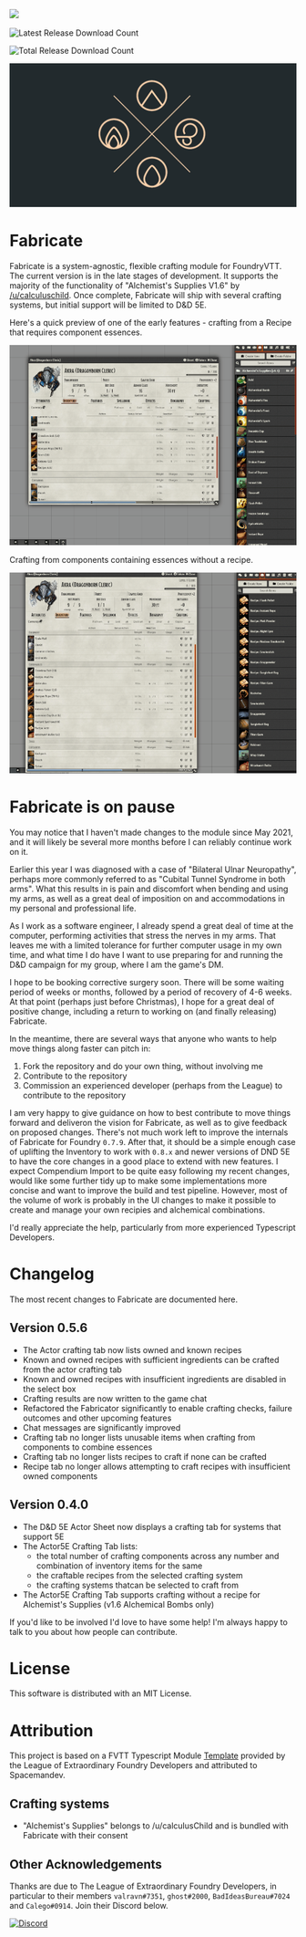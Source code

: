 ![](https://img.shields.io/badge/Foundry-v0.7.9-informational)
<!--- Downloads @ Latest Badge -->
![Latest Release Download Count](https://img.shields.io/github/downloads/misterpotts/fabricate/latest/total?sort=semver&style=for-the-badge)
<!--- Downloads @ Latest Badge -->
![Total Release Download Count](https://img.shields.io/github/downloads/misterpotts/fabricate/total?label=total%20downloads&style=for-the-badge)

<!--- Forge Bazaar Install % Badge -->
<!--- replace <your-module-name> with the `name` in your manifest -->
<!--- ![Forge Installs](https://img.shields.io/badge/dynamic/json?label=Forge%20Installs&query=package.installs&suffix=%25&url=https%3A%2F%2Fforge-vtt.com%2Fapi%2Fbazaar%2Fpackage%2Ffabricate&colorB=4aa94a) -->

![](/screens/fabricate-repo-preview.png)

# Fabricate

Fabricate is a system-agnostic, flexible crafting module for FoundryVTT. The current version is in the late stages of 
development. It supports the majority of the functionality of "Alchemist's Supplies V1.6" by [/u/calculuschild](https://www.reddit.com/user/calculuschild/). 
Once complete, Fabricate will ship with several crafting systems, but initial support will be limited to D&D 5E.

Here's a quick preview of one of the early features - crafting from a Recipe that requires component essences.

![](/screens/fabricate-preview-3.gif)

Crafting from components containing essences without a recipe.

![](/screens/fabricate-preview-5.gif)

# Fabricate is on pause

You may notice that I haven't made changes to the module since May 2021, and it will likely be several more months before I can reliably continue work on it. 

Earlier this year I was diagnosed with a case of "Bilateral Ulnar Neuropathy", perhaps more commonly referred to as "Cubital Tunnel Syndrome in both arms". What this results in is pain and discomfort when bending and using my arms, as well as a great deal of imposition on and accommodations in my personal and professional life. 

As I work as a software engineer, I already spend a great deal of time at the computer, performing activities that stress the nerves in my arms. That leaves me with a limited tolerance for further computer usage in my own time, and what time I do have I want to use preparing for and running the D&D campaign for my group, where I am the game's DM. 

I hope to be booking corrective surgery soon. There will be some waiting period of weeks or months, followed by a period of recovery of 4-6 weeks. At that point (perhaps just before Christmas), I hope for a great deal of positive change, including a return to working on (and finally releasing) Fabricate. 

In the meantime, there are several ways that anyone who wants to help move things along faster can pitch in:

1. Fork the repository and do your own thing, without involving me
1. Contribute to the repository
1. Commission an experienced developer (perhaps from the League) to contribute to the repository 

I am very happy to give guidance on how to best contribute to move things forward and deliveron the vision for Fabricate, as well as to give feedback on proposed changes. There's not much work left to improve the internals of Fabricate for Foundry `0.7.9`. After that, it should be a simple enough case of uplifting the Inventory to work with `0.8.x` and newer versions of DND 5E to have the core changes in a good place to extend with new features. I expect Compendium Import to be quite easy following my recent changes, would like some further tidy up to make some implementations more concise and want to improve the build and test pipeline. However, most of the volume of work is probably in the UI changes to make it possible to create and manage your own recipies and alchemical combinations.

I'd really appreciate the help, particularly from more experienced Typescript Developers. 

# Changelog

The most recent changes to Fabricate are documented here.

## Version 0.5.6

- The Actor crafting tab now lists owned and known recipes 
- Known and owned recipes with sufficient ingredients can be crafted from the actor crafting tab
- Known and owned recipes with insufficient ingredients are disabled in the select box
- Crafting results are now written to the game chat  
- Refactored the Fabricator significantly to enable crafting checks, failure outcomes and other upcoming features
- Chat messages are significantly improved 
- Crafting tab no longer lists unusable items when crafting from components to combine essences 
- Crafting tab no longer lists recipes to craft if none can be crafted
- Recipe tab no longer allows attempting to craft recipes with insufficient owned components 

## Version 0.4.0
- The D&D 5E Actor Sheet now displays a crafting tab for systems that support 5E
- The Actor5E Crafting Tab lists:
    - the total number of crafting components across any number and combination of inventory items for the same
    - the craftable recipes from the selected crafting system
    - the crafting systems thatcan be selected to craft from
- The Actor5E Crafting Tab supports crafting without a recipe for Alchemist's Supplies (v1.6 Alchemical Bombs only)

If you'd like to be involved I'd love to have some help! I'm always happy to talk to you about how people can contribute.

# License
This software is distributed with an MIT License.

# Attribution
This project is based on a FVTT Typescript Module [Template](https://github.com/League-of-Foundry-Developers/foundry-typescript-template) provided 
by the League of Extraordinary Foundry Developers and attributed to Spacemandev.

## Crafting systems

- "Alchemist's Supplies" belongs to /u/calculusChild and is bundled with Fabricate with their consent 

## Other Acknowledgements

Thanks are due to The League of Extraordinary Foundry Developers, in particular to their members `valravn#7351`, `ghost#2000`, `BadIdeasBureau#7024` and `Calego#0914`. Join their Discord below.

[![Discord](https://img.shields.io/discord/591914197219016707.svg?label=&logo=discord&logoColor=ffffff&color=7389D8&labelColor=6A7EC2)](https://discord.gg/ymTxJECYeg)
